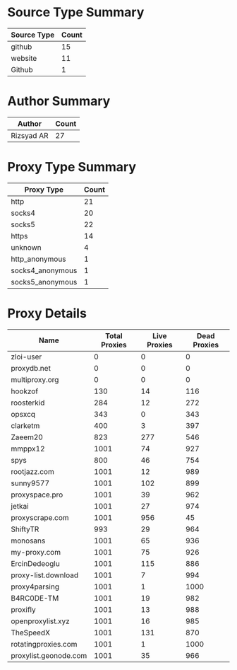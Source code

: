 # Source Type Summary

| Source Type | Count |
|-------------|-------|
| github | 15 |
| website | 11 |
| Github | 1 |


# Author Summary

| Author | Count |
|--------|-------|
| Rizsyad AR | 27 |


# Proxy Type Summary

| Proxy Type | Count |
|------------|-------|
| http | 21 |
| socks4 | 20 |
| socks5 | 22 |
| https | 14 |
| unknown | 4 |
| http_anonymous | 1 |
| socks4_anonymous | 1 |
| socks5_anonymous | 1 |


# Proxy Details

| Name | Total Proxies | Live Proxies | Dead Proxies |
|------|---------------|--------------|---------------|
| zloi-user | 0 | 0 | 0 |
| proxydb.net | 0 | 0 | 0 |
| multiproxy.org | 0 | 0 | 0 |
| hookzof | 130 | 14 | 116 |
| roosterkid | 284 | 12 | 272 |
| opsxcq | 343 | 0 | 343 |
| clarketm | 400 | 3 | 397 |
| Zaeem20 | 823 | 277 | 546 |
| mmppx12 | 1001 | 74 | 927 |
| spys | 800 | 46 | 754 |
| rootjazz.com | 1001 | 12 | 989 |
| sunny9577 | 1001 | 102 | 899 |
| proxyspace.pro | 1001 | 39 | 962 |
| jetkai | 1001 | 27 | 974 |
| proxyscrape.com | 1001 | 956 | 45 |
| ShiftyTR | 993 | 29 | 964 |
| monosans | 1001 | 65 | 936 |
| my-proxy.com | 1001 | 75 | 926 |
| ErcinDedeoglu | 1001 | 115 | 886 |
| proxy-list.download | 1001 | 7 | 994 |
| proxy4parsing | 1001 | 1 | 1000 |
| B4RC0DE-TM | 1001 | 19 | 982 |
| proxifly | 1001 | 13 | 988 |
| openproxylist.xyz | 1001 | 16 | 985 |
| TheSpeedX | 1001 | 131 | 870 |
| rotatingproxies.com | 1001 | 1 | 1000 |
| proxylist.geonode.com | 1001 | 35 | 966 |
